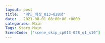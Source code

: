 ```yaml
---
layout: post
title:  "메인_회상_013~028장"
date:   2021-08-01 08:00:00 +0000
categories: Main
Tags: Story Main
SceneCode: ["scene_skip_cp013-028_q1_s10"]
---
```

